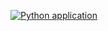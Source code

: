 [![Python application](https://github.com/paulkavule/pworkflow/actions/workflows/python-app.yml/badge.svg)](https://github.com/paulkavule/pworkflow/actions/workflows/python-app.yml)
